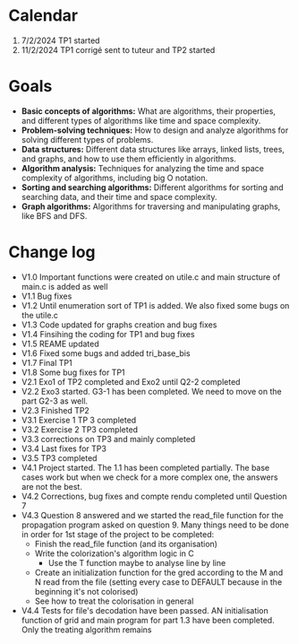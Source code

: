 # Calendar

1. 7/2/2024 TP1 started
2. 11/2/2024 TP1 corrigé sent to tuteur and TP2 started

# Goals

* **Basic concepts of algorithms:** What are algorithms, their properties, and different types of algorithms like time and space complexity.
* **Problem-solving techniques:** How to design and analyze algorithms for solving different types of problems.
* **Data structures:** Different data structures like arrays, linked lists, trees, and graphs, and how to use them efficiently in algorithms.
* **Algorithm analysis:** Techniques for analyzing the time and space complexity of algorithms, including big O notation.
* **Sorting and searching algorithms:** Different algorithms for sorting and searching data, and their time and space complexity.
* **Graph algorithms:** Algorithms for traversing and manipulating graphs, like BFS and DFS.

# Change log

* V1.0 Important functions were created on utile.c and main structure of main.c is added as well
* V1.1 Bug fixes
* V1.2 Until enumeration sort of TP1 is added. We also fixed some bugs on the utile.c
* V1.3 Code updated for graphs creation and bug fixes
* V1.4 Finsihing the coding for TP1 and bug fixes
* V1.5 REAME updated
* V1.6 Fixed some bugs and added tri_base_bis
* V1.7 Final TP1
* V1.8 Some bug fixes for TP1
* V2.1 Exo1 of TP2 completed and Exo2 until Q2-2 completed
* V2.2 Exo3 started. G3-1 has been completed. We need to move on the part G2-3 as well.
* V2.3 Finished TP2
* V3.1 Exercise 1 TP 3 completed
* V3.2 Exercise 2 TP3 completed
* V3.3 corrections on TP3 and mainly completed
* V3.4 Last fixes for TP3
* V3.5 TP3 completed
* V4.1 Project started. The 1.1 has been completed partially. The base cases work but when we check for a more complex one, the answers are not the best.
* V4.2 Corrections, bug fixes and compte rendu completed until Question 7
* V4.3 Question 8 answered and we started the read_file function for the propagation program asked on question 9. Many things need to be done in order for 1st stage of the project to be completed:
  * Finish the read_file function (and its organisation)
  * Write the colorization's algorithm logic in C
    * Use the T function maybe to analyse line by line
  * Create an initialization function for the gred according to the M and N read from the file (setting every case to DEFAULT because in the beginning it's not colorised)
  * See how to treat the colorisation in general
* V4.4 Tests for file's decodation have been passed. AN initialisation function of grid and main program for part 1.3 have been completed. Only the treating algorithm remains

